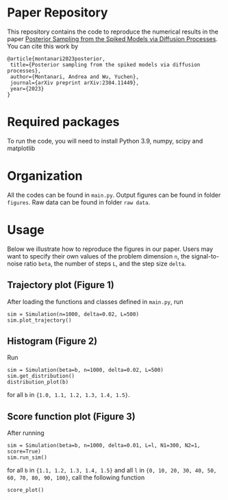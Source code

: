 # Paper Repository
 This repository contains the code to reproduce the numerical results in the paper [Posterior Sampling from the Spiked Models via Diffusion Processes](https://arxiv.org/abs/2304.11449). You can cite this work by
 
 ```
@article{montanari2023posterior,
  title={Posterior sampling from the spiked models via diffusion processes},
  author={Montanari, Andrea and Wu, Yuchen},
  journal={arXiv preprint arXiv:2304.11449},
  year={2023}
}
```

# Required packages

To run the code, you will need to install Python 3.9, numpy, scipy and matplotlib

# Organization

All the codes can be found in ``main.py``. Output figures can be found in folder ``figures``. Raw data can be found in folder ``raw data``. 

# Usage

Below we illustrate how to reproduce the figures in our paper. Users may want to specify their own values of the problem dimension ``n``, the signal-to-noise ratio ``beta``, the number of steps ``L``, and the step size ``delta``. 

## Trajectory plot (Figure 1)

After loading the functions and classes defined in ``main.py``, run 

```
sim = Simulation(n=1000, delta=0.02, L=500)
sim.plot_trajectory()
```

## Histogram (Figure 2)

Run

```
sim = Simulation(beta=b, n=1000, delta=0.02, L=500)
sim.get_distribution()
distribution_plot(b)
```

for all ``b`` in ``{1.0, 1.1, 1.2, 1.3, 1.4, 1.5}``. 

## Score function plot (Figure 3)

After running 

```
sim = Simulation(beta=b, n=1000, delta=0.01, L=l, N1=300, N2=1, score=True)
sim.run_sim()
```
for all ``b`` in ``{1.1, 1.2, 1.3, 1.4, 1.5}`` and all ``l`` in ``{0, 10, 20, 30, 40, 50, 60, 70, 80, 90, 100}``, call the following function

```
score_plot()
```

